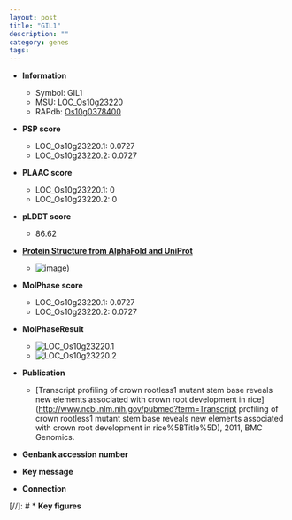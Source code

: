 ```yaml
---
layout: post
title: "GIL1"
description: ""
category: genes
tags: 
---
```


* **Information**  
    + Symbol: GIL1  
    + MSU: [LOC_Os10g23220](http://rice.plantbiology.msu.edu/cgi-bin/ORF_infopage.cgi?orf=LOC_Os10g23220)  
    + RAPdb: [Os10g0378400](http://rapdb.dna.affrc.go.jp/viewer/gbrowse_details/irgsp1?name=Os10g0378400)  

* **PSP score**  
    + LOC_Os10g23220.1: 0.0727 
    + LOC_Os10g23220.2: 0.0727 

* **PLAAC score**  
    + LOC_Os10g23220.1: 0 
    + LOC_Os10g23220.2: 0 

* **pLDDT score**
    + 86.62

* **[Protein Structure from AlphaFold and UniProt](https://www.uniprot.org/uniprotkb/Q0IY20/entry#structure)**
    + ![image](https://ricepsp.github.io/images/Q0/AF-Q0IY20-F1.png))

* **MolPhase score**
    + LOC_Os10g23220.1: 0.0727
    + LOC_Os10g23220.2: 0.0727

* **MolPhaseResult**
    + ![LOC_Os10g23220.1](https://ricepsp.github.io/pictures/LOC_Os10g/LOC_Os10g23220.1.png)
    + ![LOC_Os10g23220.2](https://ricepsp.github.io/pictures/LOC_Os10g/LOC_Os10g23220.2.png)

* **Publication**  
    + [Transcript profiling of crown rootless1 mutant stem base reveals new elements associated with crown root development in rice](http://www.ncbi.nlm.nih.gov/pubmed?term=Transcript profiling of crown rootless1 mutant stem base reveals new elements associated with crown root development in rice%5BTitle%5D), 2011, BMC Genomics.

* **Genbank accession number**  

* **Key message**  

* **Connection**  

[//]: # * **Key figures**  


